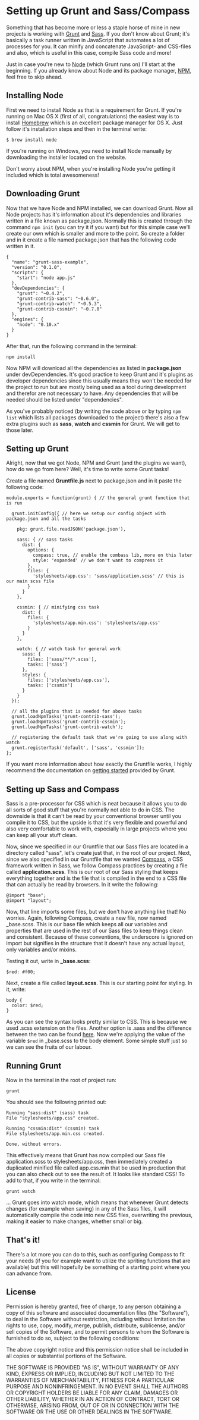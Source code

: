 # Setting up Grunt and Sass/Compass

Something that has become more or less a staple horse of mine in new projects is
working with [Grunt](http://gruntjs.com/) and [Sass](http://sass-lang.com/). If
you don't know about Grunt; it's basically a task runner written in JavaScript that
automates a lot of processes for you. It can minify and concatenate JavaScript-
and CSS-files and also, which is useful in this case, compile Sass code and more!

Just in case you're new to [Node](http://nodejs.org/) (which Grunt runs on) I'll
start at the beginning. If you already know about Node and its package manager,
[NPM](https://npmjs.org/), feel free to skip ahead.

## Installing Node

First we need to install Node as that is a requirement for Grunt. If you're running
on Mac OS X (first of all, congratulations) the easiest way is to install [Homebrew](http://brew.sh/)
which is an excellent package manager for OS X. Just follow it's installation steps
and then in the terminal write:

    $ brew install node

If you're running on Windows, you need to install Node manually by downloading the
installer located on the website.

Don't worry about NPM, when you're installing Node you're getting it included which is
total awesomeness!

## Downloading Grunt

Now that we have Node and NPM installed, we can download Grunt. Now all Node projects
has it's information about it's dependencies and libraries written in a file known as
package.json. Normally this is created through the command `npm init` (you can try it
if you want) but for this simple case we'll create our own which is smaller and more to
the point. So create a folder and in it create a file named package.json that has the
following code written in it.

    {
      "name": "grunt-sass-example",
      "version": "0.1.0",
      "scripts": {
        "start": "node app.js"
      },
      "devDependencies": {
        "grunt": "~0.4.2",
        "grunt-contrib-sass": "~0.6.0",
        "grunt-contrib-watch": "~0.5.3",
        "grunt-contrib-cssmin": "~0.7.0"
      },
      "engines": {
        "node": "0.10.x"
      }
    }

After that, run the following command in the terminal:

    npm install

Now NPM will download all the dependencies as listed in __package.json__ under
devDependencies. It's good practice to keep Grunt and it's plugins as developer
dependencies since this usually means they won't be needed for the project to run
but are mostly being used as a tool during development and therefor are not necessary
to have. Any dependencies that will be needed should be listed under "dependencies".

As you've probably noticed (by writing the code above or by typing `npm list` which
lists all packages downloaded to the project) there's also a few extra plugins such
as __sass__, __watch__ and __cssmin__ for Grunt. We will get to those later.

## Setting up Grunt

Alright, now that we got Node, NPM and Grunt (and the plugins we want), how do we go
from here? Well, it's time to write some Grunt tasks!

Create a file named __Gruntfile.js__ next to package.json and in it paste the following
code:

    module.exports = function(grunt) { // the general grunt function that is run

      grunt.initConfig({ // here we setup our config object with package.json and all the tasks

        pkg: grunt.file.readJSON('package.json'),

        sass: { // sass tasks
          dist: {
            options: {
              compass: true, // enable the combass lib, more on this later
              style: 'expanded' // we don't want to compress it
            },
            files: {
              'stylesheets/app.css': 'sass/application.scss' // this is our main scss file
            }
          }
        },

        cssmin: { // minifying css task
          dist: {
            files: {
              'stylesheets/app.min.css': 'stylesheets/app.css'
            }
          }
        },

        watch: { // watch task for general work
          sass: {
            files: ['sass/**/*.scss'],
            tasks: ['sass']
          },
          styles: {
            files: ['stylesheets/app.css'],
            tasks: ['cssmin']
          }
        }
      });

      // all the plugins that is needed for above tasks
      grunt.loadNpmTasks('grunt-contrib-sass');
      grunt.loadNpmTasks('grunt-contrib-cssmin');
      grunt.loadNpmTasks('grunt-contrib-watch');

      // registering the default task that we're going to use along with watch
      grunt.registerTask('default', ['sass', 'cssmin']);
    };

If you want more information about how exactly the Gruntfile works, I highly recommend
the documentation on [getting started](http://gruntjs.com/getting-started) provided by
Grunt.

## Setting up Sass and Compass

Sass is a pre-processor for CSS which is neat because it allows you to do all sorts of
good stuff that you're normally not able to do in CSS. The downside is that it can't be
read by your conventional browser until you compile it to CSS, but the upside is that
it's very flexible and powerful and also very comfortable to work with, especially in
large projects where you can keep all your stuff clean.

Now, since we specified in our Gruntfile that our Sass files are located in a directory
called "sass", let's create just that, in the root of our project. Next, since we also
specified in our Gruntfile that we wanted [Compass](http://compass-style.org/), a CSS
framework written in Sass, we follow Compass practices by creating a file called
__application.scss__. This is our root of our Sass styling that keeps everything together
and is the file that is compiled in the end to a CSS file that can actually be read
by browsers. In it write the following:

    @import "base";
    @import "layout";

Now, that line imports some files, but we don't have anything like that! No worries.
Again, following Compass, create a new file, now named _base.scss. This is our base
file which keeps all our variables and properties that are used in the rest of our
Sass files to keep things clean and consistent. Because of these conventions, the
underscore is ignored on import but signifies in the structure that it doesn't have
any actual layout, only variables and/or mixins.

Testing it out, write in **_base.scss**:

    $red: #f00;

Next, create a file called __layout.scss__. This is our starting point for styling.
In it, write:

    body {
      color: $red;
    }

As you can see the syntax looks pretty similar to CSS. This is because we used
.scss extension on the files. Another option is .sass and the difference between
the two can be found [here](http://sass-lang.com/documentation/file.SASS_REFERENCE.html#syntax).
Now we're applying the value of the variable `$red` in _base.scss to the body
element. Some simple stuff just so we can see the fruits of our labour.

## Running Grunt

Now in the terminal in the root of project run:

    grunt

You should see the following printed out:

    Running "sass:dist" (sass) task
    File "stylesheets/app.css" created.

    Running "cssmin:dist" (cssmin) task
    File stylesheets/app.min.css created.

    Done, without errors.

This effectively means that Grunt has now compiled our Sass file application.scss
to stylesheets/app.css, then immediately created a duplicated minified file called
app.css.min that be used in production that you can also check out to see the result
of. It looks like standard CSS! To add to that, if you write in the terminal:

    grunt watch

... Grunt goes into watch mode, which means that whenever Grunt detects changes
(for example when saving) in any of the Sass files, it will automatically compile
the code into new CSS files, overwriting the previous, making it easier to make
changes, whether small or big.

## That's it!

There's a lot more you can do to this, such as configuring Compass to fit your needs
(if you for example want to utilize the spriting functions that are available) but
this will hopefully be something of a starting point where you can advance from.

## License

Permission is hereby granted, free of charge, to any person obtaining a copy of
this software and associated documentation files (the "Software"), to deal in
the Software without restriction, including without limitation the rights to
use, copy, modify, merge, publish, distribute, sublicense, and/or sell copies of
the Software, and to permit persons to whom the Software is furnished to do so,
subject to the following conditions:

The above copyright notice and this permission notice shall be included in all
copies or substantial portions of the Software.

THE SOFTWARE IS PROVIDED "AS IS", WITHOUT WARRANTY OF ANY KIND, EXPRESS OR
IMPLIED, INCLUDING BUT NOT LIMITED TO THE WARRANTIES OF MERCHANTABILITY, FITNESS
FOR A PARTICULAR PURPOSE AND NONINFRINGEMENT. IN NO EVENT SHALL THE AUTHORS OR
COPYRIGHT HOLDERS BE LIABLE FOR ANY CLAIM, DAMAGES OR OTHER LIABILITY, WHETHER
IN AN ACTION OF CONTRACT, TORT OR OTHERWISE, ARISING FROM, OUT OF OR IN
CONNECTION WITH THE SOFTWARE OR THE USE OR OTHER DEALINGS IN THE SOFTWARE.